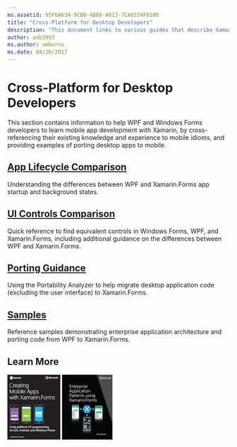 ```yaml
---
ms.assetid: 65F6A634-9CB0-4BB8-A013-7CA0334F6100
title: "Cross-Platform for Desktop Developers"
description: "This document links to various guides that describe Xamarin.Forms for WPF and Windows Forms developers. The linked content explores application lifecycle, UI controls, porting guidance, and samples."
author: asb3993
ms.author: amburns
ms.date: 04/26/2017
---
```


# Cross-Platform for Desktop Developers

This section contains information to help WPF and Windows Forms developers
to learn mobile app development with Xamarin, by cross-referencing their existing
knowledge and experience to mobile idioms, and providing examples of porting
desktop apps to mobile.

## [App Lifecycle Comparison](lifecycle.md)

Understanding the differences between WPF and Xamarin.Forms app startup and background states.

## [UI Controls Comparison](controls/index.md)

Quick reference to find equivalent controls in Windows Forms, WPF, and Xamarin.Forms, including additional guidance on the differences between WPF and Xamarin.Forms.

## [Porting Guidance](porting.md)

Using the Portability Analyzer to help migrate desktop application code (excluding the user interface) to Xamarin.Forms.

## [Samples](samples.md)

Reference samples demonstrating enterprise application architecture and
porting code from WPF to Xamarin.Forms.

## Learn More

[![Creating Mobile Apps eBook](images/creating-sml.png)](~/xamarin-forms/creating-mobile-apps-xamarin-forms/index.md) [![Enterprise Application Patterns eBook](images/enterprise-sml.png)](~/xamarin-forms/enterprise-application-patterns/index.md)
